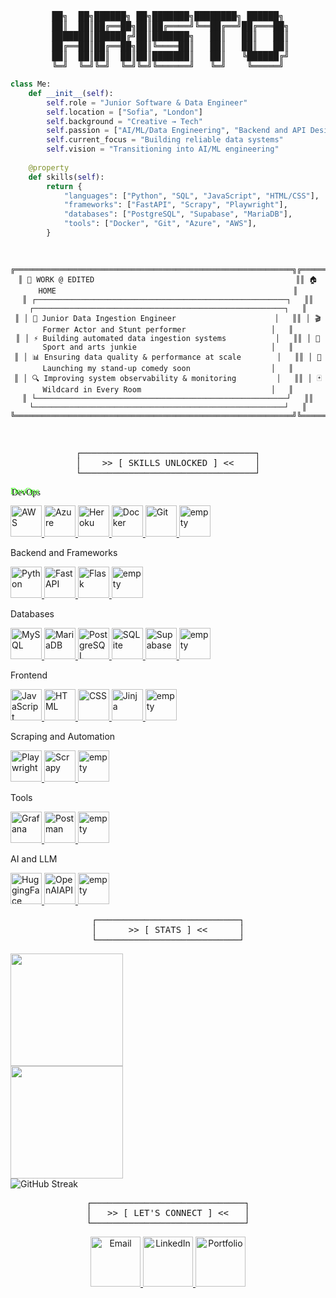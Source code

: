 <div align="center">
<pre>
██╗  ██╗██████╗ ██╗███████╗████████╗ ██████╗
 ██║  ██║██╔══██╗██║██╔════╝╚══██╔══╝██╔═══██╗
 ███████║██████╔╝██║███████╗   ██║   ██║   ██║
 ██╔══██║██╔══██╗██║╚════██║   ██║   ██║   ██║
  ██║  ██║██║  ██║██║███████║   ██║   ╚██████╔╝ 
╚═╝  ╚═╝╚═╝  ╚═╝╚═╝╚══════╝   ╚═╝    ╚═════╝
</pre>
</div>

```python
class Me:
    def __init__(self):
        self.role = "Junior Software & Data Engineer"
        self.location = ["Sofia", "London"]
        self.background = "Creative → Tech"
        self.passion = ["AI/ML/Data Engineering", "Backend and API Design", "DevOps"]
        self.current_focus = "Building reliable data systems"
        self.vision = "Transitioning into AI/ML engineering"
        
    @property
    def skills(self):
        return {
            "languages": ["Python", "SQL", "JavaScript", "HTML/CSS"],
            "frameworks": ["FastAPI", "Scrapy", "Playwright"],
            "databases": ["PostgreSQL", "Supabase", "MariaDB"],
            "tools": ["Docker", "Git", "Azure", "AWS"],
        }
```

<div align="center">
<pre>
    
  ```ascii
╔══════════════════════════════════════════════════════════════╗╔══════════════════════════════════════════════════════════════╗
║ 🏢 WORK @ EDITED                                             ║║ 🏠 HOME                                                     ║
║ ┌────────────────────────────────────────────────────────┐   ║║ ┌────────────────────────────────────────────────────────┐   ║
║ │ 🚀 Junior Data Ingestion Engineer                      │   ║║ │ 🎬 Former Actor and Stunt performer                   │   ║
║ │ ⚡ Building automated data ingestion systems           │   ║║ │ 🤸 Sport and arts junkie                              │   ║
║ │ 📊 Ensuring data quality & performance at scale        │   ║║ │ 🎤 Launching my stand-up comedy soon                  │   ║
║ │ 🔍 Improving system observability & monitoring         │   ║║ │ 🃏 Wildcard in Every Room                             │   ║
║ └────────────────────────────────────────────────────────┘   ║║ └────────────────────────────────────────────────────────┘   ║
╚══════════════════════════════════════════════════════════════╝╚══════════════════════════════════════════════════════════════╝

  ```
</pre>
</div>

<div align="center">
<pre>
┌─────────────────────────────────┐
│    >> [ SKILLS UNLOCKED ] <<    │
└─────────────────────────────────┘
</pre>
</div>

<!-- Arcade font from Google Fonts -->
<link href="https://fonts.googleapis.com/css2?family=Press+Start+2P&display=swap" rel="stylesheet">

<style>
  .retro {
    font-family: 'Press Start 2P', cursive;
    font-size: 14px;
    color: #39ff14; /* neon green */
    text-shadow: 2px 2px 0px #000000;
  }
</style>

<span class="retro">DevOps</span>
<p align="left">
  <a href="https://aws.amazon.com/" target="_blank">
    <img src="https://hristobonevbucket.s3.eu-north-1.amazonaws.com/media/images/generated_image_AWS.png" alt="AWS" width="50" height="50"/>
  </a>
  <a href="https://azure.microsoft.com/" target="_blank">
    <img src="https://hristobonevbucket.s3.eu-north-1.amazonaws.com/media/images/generated_image_Azure.png" alt="Azure" width="50" height="50"/>
  </a>
  <a href="https://www.heroku.com/" target="_blank">
    <img src="https://hristobonevbucket.s3.eu-north-1.amazonaws.com/media/images/generated_image_Heroku.png" alt="Heroku" width="50" height="50"/>
  </a>
  <a href="https://www.docker.com/" target="_blank">
    <img src="https://hristobonevbucket.s3.eu-north-1.amazonaws.com/media/images/generated_image_Docker.png" alt="Docker" width="50" height="50"/>
  </a>
  <a href="https://git-scm.com/" target="_blank">
    <img src="https://hristobonevbucket.s3.eu-north-1.amazonaws.com/media/images/generated_image_Git.png" alt="Git" width="50" height="50"/>
  </a>
  <img src="https://hristobonevbucket.s3.eu-north-1.amazonaws.com/media/images/generated_image_empty.png" alt="empty" width="50" height="50"/>
</p>
Backend and Frameworks
<p align="left">
  <a href="https://www.python.org/" target="_blank">
    <img src="https://hristobonevbucket.s3.eu-north-1.amazonaws.com/media/images/generated_image_Python.png" alt="Python" width="50" height="50"/>
  </a>
  <a href="https://fastapi.tiangolo.com/" target="_blank">
    <img src="https://hristobonevbucket.s3.eu-north-1.amazonaws.com/media/images/generated_image_FastAPI.png" alt="FastAPI" width="50" height="50"/>
  </a>
  <a href="https://flask.palletsprojects.com/" target="_blank">
    <img src="https://hristobonevbucket.s3.eu-north-1.amazonaws.com/media/images/generated_image_Flask.png" alt="Flask" width="50" height="50"/>
  </a>
  <img src="https://hristobonevbucket.s3.eu-north-1.amazonaws.com/media/images/generated_image_empty.png" alt="empty" width="50" height="50"/>
</p>
Databases
<p align="left">
  <a href="https://www.mysql.com/" target="_blank">
    <img src="https://hristobonevbucket.s3.eu-north-1.amazonaws.com/media/images/generated_image_MySQL.png" alt="MySQL" width="50" height="50"/>
  </a>
  <a href="https://mariadb.org/" target="_blank">
    <img src="https://hristobonevbucket.s3.eu-north-1.amazonaws.com/media/images/generated_image_MariaDB.png" alt="MariaDB" width="50" height="50"/>
  </a>
  <a href="https://www.postgresql.org/" target="_blank">
    <img src="https://hristobonevbucket.s3.eu-north-1.amazonaws.com/media/images/generated_image_PostgreSQL.png" alt="PostgreSQL" width="50" height="50"/>
  </a>
  <a href="https://www.sqlite.org/" target="_blank">
    <img src="https://hristobonevbucket.s3.eu-north-1.amazonaws.com/media/images/generated_image_SQLite.png" alt="SQLite" width="50" height="50"/>
  </a>
  <a href="https://supabase.com/" target="_blank">
    <img src="https://hristobonevbucket.s3.eu-north-1.amazonaws.com/media/images/generated_image_Supabase.png" alt="Supabase" width="50" height="50"/>
  </a>
  <img src="https://hristobonevbucket.s3.eu-north-1.amazonaws.com/media/images/generated_image_empty.png" alt="empty" width="50" height="50"/>
</p>
Frontend
<p align="left">
   <a href="https://developer.mozilla.org/en-US/docs/Web/JavaScript" target="_blank">
    <img src="https://hristobonevbucket.s3.eu-north-1.amazonaws.com/media/images/generated_image_JavaScript.png" alt="JavaScript" width="50" height="50"/>
   <a href="https://developer.mozilla.org/en-US/docs/Web/HTML" target="_blank">
    <img src="https://hristobonevbucket.s3.eu-north-1.amazonaws.com/media/images/generated_image_HTML_2.png" alt="HTML" width="50" height="50"/>
  </a>
  </a>
  <a href="https://developer.mozilla.org/en-US/docs/Web/CSS" target="_blank">
    <img src="https://hristobonevbucket.s3.eu-north-1.amazonaws.com/media/images/generated_image_CSS.png" alt="CSS" width="50" height="50"/>
  </a>
  <a href="https://jinja.palletsprojects.com/en/stable/" target="_blank">
    <img src="https://hristobonevbucket.s3.eu-north-1.amazonaws.com/media/images/generated_image_Jinja.png" alt="Jinja" width="50" height="50"/>
  </a>
  <img src="https://hristobonevbucket.s3.eu-north-1.amazonaws.com/media/images/generated_image_empty.png" alt="empty" width="50" height="50"/>
</p>
Scraping and Automation
<p align="left">
  <a href="https://playwright.dev/" target="_blank">
    <img src="https://hristobonevbucket.s3.eu-north-1.amazonaws.com/media/images/generated_image_Playwright_2.png" alt="Playwright" width="50" height="50"/>
  </a>
  <a href="https://scrapy.org/" target="_blank">
    <img src="https://hristobonevbucket.s3.eu-north-1.amazonaws.com/media/images/generated_image_Scrapy.png" alt="Scrapy" width="50" height="50"/>
  </a>
  <img src="https://hristobonevbucket.s3.eu-north-1.amazonaws.com/media/images/generated_image_empty.png" alt="empty" width="50" height="50"/>
</p>
Tools
<p align="left">
  <a href="https://grafana.com/" target="_blank">
    <img src="https://hristobonevbucket.s3.eu-north-1.amazonaws.com/media/images/generated_image_Grafana.png" alt="Grafana" width="50" height="50"/>
  </a>
  <a href="https://www.postman.com/" target="_blank">
    <img src="https://hristobonevbucket.s3.eu-north-1.amazonaws.com/media/images/generated_image_Postman.png" alt="Postman" width="50" height="50"/>
  </a>
  <img src="https://hristobonevbucket.s3.eu-north-1.amazonaws.com/media/images/generated_image_empty.png" alt="empty" width="50" height="50"/>
</p>
AI and LLM
<p align="left">
  <a href="https://huggingface.co/" target="_blank">
    <img src="https://hristobonevbucket.s3.eu-north-1.amazonaws.com/media/images/generated_image_Hugging_Face.png" alt="HuggingFace" width="50" height="50"/>
  </a>
  <a href="https://platform.openai.com/docs/" target="_blank">
    <img src="https://hristobonevbucket.s3.eu-north-1.amazonaws.com/media/images/generated_image_OpenAI_API.png" alt="OpenAIAPI" width="50" height="50"/>
  </a>
  <img src="https://hristobonevbucket.s3.eu-north-1.amazonaws.com/media/images/generated_image_empty.png" alt="empty" width="50" height="50"/>
</p>

 
<div align="center">
<pre>
┌───────────────────────────┐
│      >> [ STATS ] <<      │
└───────────────────────────┘
</pre>
</div>

<div align="left">
<img height="180em" src="https://github-readme-stats.vercel.app/api/top-langs/?username=hristokbonev&layout=compact&langs_count=8&bg_color=151b23&text_color=c9d1d9&title_color=ffa500&icon_color=daa520&border_color=21262d&hide_border=false&border_radius=8"/>
</div>

<div align="left">
<img height="180em" src="https://github-readme-stats.vercel.app/api?username=hristokbonev&show_icons=true&bg_color=151b23&text_color=c9d1d9&title_color=ffa500&icon_color=daa520&border_color=21262d&hide_border=false&border_radius=8&ring_color=ffa500&cache_seconds=86400"/>
</div>

<div align="left">
<img src="https://github-readme-streak-stats.herokuapp.com/?user=hristokbonev&background=151b23&stroke=21262d&ring=ffa500&fire=cd853f&currStreakNum=c9d1d9&sideNums=c9d1d9&currStreakLabel=ffa500&sideLabels=ffa500&dates=7d8590&border=21262d&border_radius=8" alt="GitHub Streak" />
</div>

<div align="center">
<pre>
┌─────────────────────────────┐
│   >> [ LET'S CONNECT ] <<   │
└─────────────────────────────┘
</pre>
</div>

<div align="center">

  <a href="mailto:chkbonev@gmail.com">
    <img src="https://static.wikia.nocookie.net/logopedia/images/6/6b/OE1999.svg/revision/latest?cb=20231224163913" width="80" alt="Email" />
  </a>
  <a href="https://linkedin.com/in/hristo-bonev">
    <img src="https://img.icons8.com/?size=512&id=Ug9MzXaG6ULZ&format=png" width="80" alt="LinkedIn" />
  </a>
  <a href="https://www.hristobonev.com">
    <img src="https://upload.wikimedia.org/wikipedia/commons/0/0b/Windows_95_FOLDER.png" width="80" alt="Portfolio" />
  </a>

</div>


</div>


